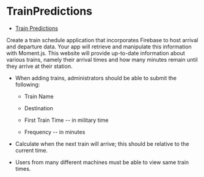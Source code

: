 # TrainPredictions

- [Train Predictions](https://dt1993.github.io/TrainPredictions/)

Create a train schedule application that incorporates Firebase to host arrival and departure data. Your app will retrieve and manipulate this information with Moment.js. This website will provide up-to-date information about various trains, namely their arrival times and how many minutes remain until they arrive at their station.

  * When adding trains, administrators should be able to submit the following:
    
    * Train Name
    
    * Destination 
    
    * First Train Time -- in military time
    
    * Frequency -- in minutes
  
  * Calculate when the next train will arrive; this should be relative to the current time.
  
  * Users from many different machines must be able to view same train times.
